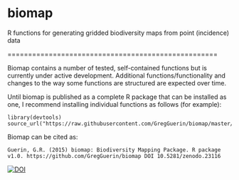 # biomap
R functions for generating gridded biodiversity maps from point (incidence) data


===================================================

Biomap contains a number of tested, self-contained functions but is currently under active development. Additional functions/functionality and changes to the way some functions are structured are expected over time.

Until biomap is published as a complete R package that can be installed as one, I  recommend installing individual functions as follows (for example):
```
library(devtools)
source_url("https://raw.githubusercontent.com/GregGuerin/biomap/master/phylogenetic.diversity.sites.R")
``` 


Biomap can be cited as:
```
Guerin, G.R. (2015) biomap: Biodiversity Mapping Package. R package v1.0. https://github.com/GregGuerin/biomap DOI 10.5281/zenodo.23116
```

[![DOI](https://zenodo.org/badge/doi/10.5281/zenodo.23116.svg)](http://dx.doi.org/10.5281/zenodo.23116)

